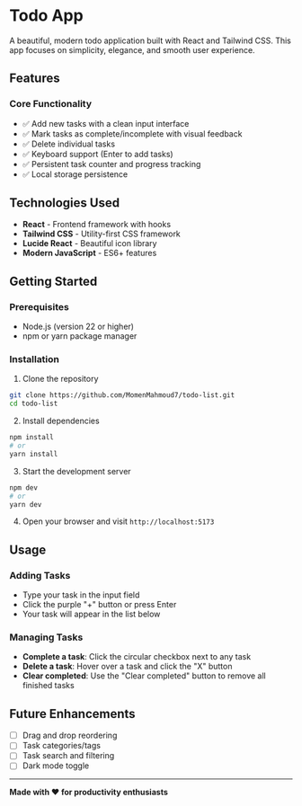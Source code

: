 # Todo App

A beautiful, modern todo application built with React and Tailwind CSS. This app focuses on simplicity, elegance, and smooth user experience.

## Features

### Core Functionality

- ✅ Add new tasks with a clean input interface
- ✅ Mark tasks as complete/incomplete with visual feedback
- ✅ Delete individual tasks
- ✅ Keyboard support (Enter to add tasks)
- ✅ Persistent task counter and progress tracking
- ✅ Local storage persistence

## Technologies Used

- **React** - Frontend framework with hooks
- **Tailwind CSS** - Utility-first CSS framework
- **Lucide React** - Beautiful icon library
- **Modern JavaScript** - ES6+ features

## Getting Started

### Prerequisites

- Node.js (version 22 or higher)
- npm or yarn package manager

### Installation

1. Clone the repository

```bash
git clone https://github.com/MomenMahmoud7/todo-list.git
cd todo-list
```

2. Install dependencies

```bash
npm install
# or
yarn install
```

3. Start the development server

```bash
npm dev
# or
yarn dev
```

4. Open your browser and visit `http://localhost:5173`

## Usage

### Adding Tasks

- Type your task in the input field
- Click the purple "+" button or press Enter
- Your task will appear in the list below

### Managing Tasks

- **Complete a task**: Click the circular checkbox next to any task
- **Delete a task**: Hover over a task and click the "X" button
- **Clear completed**: Use the "Clear completed" button to remove all finished tasks

## Future Enhancements

- [ ] Drag and drop reordering
- [ ] Task categories/tags
- [ ] Task search and filtering
- [ ] Dark mode toggle

---

**Made with ❤️ for productivity enthusiasts**